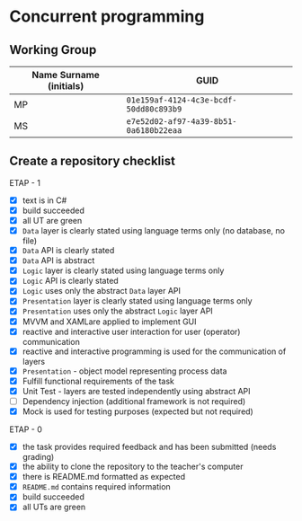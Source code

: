 # Concurrent programming

## Working Group

| Name Surname (initials) | GUID                                     |
| ----------------------- | ---------------------------------------- |
| MP                      | `01e159af-4124-4c3e-bcdf-50dd80c893b9`   |
| MS                      | `e7e52d02-af97-4a39-8b51-0a6180b22eaa` |

## Create a repository checklist
ETAP - 1
- [X] text is in C#
- [X] build succeeded
- [X] all UT are green
- [X] `Data` layer is clearly stated using language terms only (no database, no file)
- [X] `Data` API is clearly stated
- [X] `Data` API is abstract
- [X] `Logic` layer is clearly stated using language terms only
- [X] `Logic` API is clearly stated
- [X] `Logic` uses only the abstract `Data` layer API
- [X] `Presentation` layer is clearly stated using language terms only
- [X] `Presentation` uses only the abstract `Logic` layer API
- [X] MVVM and XAMLare applied to implement GUI
- [X] reactive and interactive user interaction for user (operator) communication
- [X] reactive and interactive programming is used for the communication of layers 
- [X] `Presentation` - object model representing process data
- [X] Fulfill functional requirements of the task
- [X] Unit Test - layers are tested independently using abstract API
- [ ] Dependency injection (additional framework is not required)
- [X] Mock is used for testing purposes (expected but not required)

ETAP - 0
- [X] the task provides required feedback and has been submitted (needs grading)
- [X] the ability to clone the repository to the teacher's computer
- [X] there is README.md formatted as expected
- [X] `README.md` contains required information
- [X] build succeeded
- [X] all UTs are green
